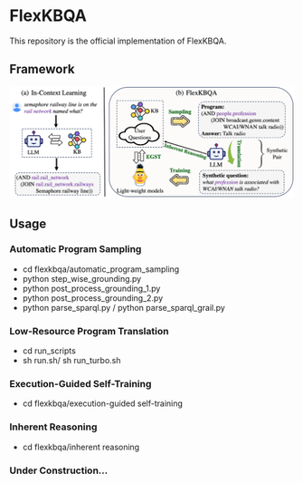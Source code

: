 # FlexKBQA 

This repository is the official implementation of FlexKBQA.

## Framework
![image](https://github.com/leezythu/FlexKBQA/blob/main/figs/framework.png)

## Usage

### Automatic Program Sampling
* cd flexkbqa/automatic_program_sampling
* python step_wise_grounding.py
* python post_process_grounding_1.py
* python post_process_grounding_2.py
* python parse_sparql.py / python parse_sparql_grail.py

### Low-Resource Program Translation
* cd run_scripts
* sh run.sh/ sh run_turbo.sh

### Execution-Guided Self-Training
* cd flexkbqa/execution-guided self-training

### Inherent Reasoning
* cd flexkbqa/inherent reasoning

### Under Construction...
